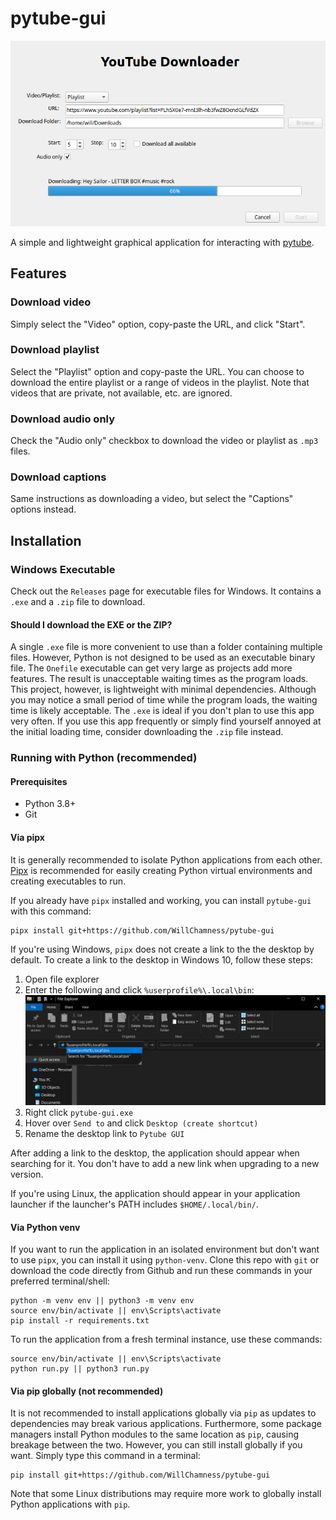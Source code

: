 # pytube-gui

![YouTube Downloader](./.github/youtube-downloader.png)

A simple and lightweight graphical application for interacting with [pytube](https://github.com/pytube/pytube).

## Features

### Download video

Simply select the "Video" option, copy-paste the URL, and click "Start".

### Download playlist

Select the "Playlist" option and copy-paste the URL. You can choose to download the entire playlist
or a range of videos in the playlist. Note that videos that are private, not available, etc. are ignored.

### Download audio only

Check the "Audio only" checkbox to download the video or playlist as `.mp3` files.

### Download captions

Same instructions as downloading a video, but select the "Captions" options instead.

## Installation

### Windows Executable

Check out the `Releases` page for executable files for Windows. It contains a `.exe` and a `.zip`
file to download. 

#### Should I download the EXE or the ZIP?

A single `.exe` file is more convenient to use than a folder containing multiple files. 
However, Python is not designed to be used as an executable binary file. The `Onefile` executable
can get very large as projects add more features. The result is unacceptable waiting times
as the program loads. This project, however, is lightweight with minimal dependencies. 
Although you may notice a small period of time while the program loads, the waiting time is likely
acceptable. The `.exe` is ideal if you don't plan to use this app very often. If you use this app
frequently or simply find yourself annoyed at the initial loading time, consider downloading the
`.zip` file instead.

### Running with Python (recommended)

#### Prerequisites

- Python 3.8+
- Git

#### Via pipx

It is generally recommended to isolate Python applications from each other.
[Pipx](https://github.com/pypa/pipx) is recommended for easily creating Python
virtual environments and creating executables to run.

If you already have `pipx` installed and working, you can install `pytube-gui`
with this command:

```
pipx install git+https://github.com/WillChamness/pytube-gui
```

If you're using Windows, `pipx` does not create a link to the the desktop by default.
To create a link to the desktop in Windows 10, follow these steps:

1. Open file explorer
2. Enter the following and click `%userprofile%\.local\bin`:
   ![Windows file explorer](./.github/windows-local-bin-folder.png)
3. Right click `pytube-gui.exe`
4. Hover over `Send to` and click `Desktop (create shortcut)`
5. Rename the desktop link to `Pytube GUI`

After adding a link to the desktop, the application should appear when searching
for it. You don't have to add a new link when upgrading to a new version.

If you're using Linux, the application should appear in your application launcher
if the launcher's PATH includes `$HOME/.local/bin/`.

#### Via Python venv

If you want to run the application in an isolated environment but don't want to use
`pipx`, you can install it using `python-venv`. Clone this repo with `git` or
download the code directly from Github and run these commands in your preferred
terminal/shell:

```
python -m venv env || python3 -m venv env
source env/bin/activate || env\Scripts\activate
pip install -r requirements.txt
```

To run the application from a fresh terminal instance, use these commands:

```
source env/bin/activate || env\Scripts\activate
python run.py || python3 run.py
```

#### Via pip globally (not recommended)

It is not recommended to install applications globally via `pip` as updates
to dependencies may break various applications. Furthermore, some package
managers install Python modules to the same location as `pip`, causing breakage
between the two. However, you can still install globally if you want. Simply
type this command in a terminal:

```
pip install git+https://github.com/WillChamness/pytube-gui
```

Note that some Linux distributions may require more work to globally install
Python applications with `pip`.
